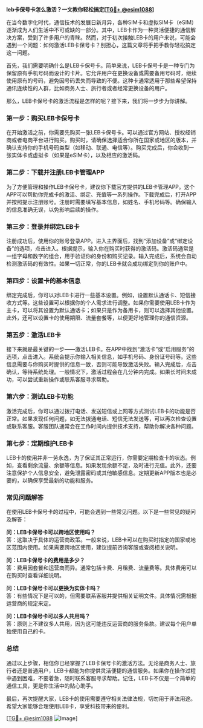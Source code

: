 **leb卡保号卡怎么激活？一文教你轻松搞定[[TG💪+ @esim1088](https://t.me/s/esim1088)]**

在当今数字化时代，通信技术的发展日新月异，各种SIM卡和虚拟SIM卡（eSIM）逐渐成为人们生活中不可或缺的一部分。其中，LEB卡作为一种灵活便捷的通信解决方案，受到了许多用户的青睐。然而，对于初次接触LEB卡的用户来说，可能会遇到一个问题：如何激活LEB卡保号卡？别担心，这篇文章将手把手教你轻松搞定这一问题。

首先，我们需要明确什么是LEB卡保号卡。简单来说，LEB卡保号卡是一种专门为保留原有手机号码而设计的卡片。它允许用户在更换设备或需要备用号码时，继续使用原有的号码，避免因号码丢失而导致的不便。这种卡通常适用于那些希望保持通讯连续性的人群，比如商务人士、旅行者或者经常更换设备的用户。

那么，LEB卡保号卡的激活流程是怎样的呢？接下来，我们将一步步为你讲解。

### **第一步：购买LEB卡保号卡**
在开始激活之前，你需要先购买一张LEB卡保号卡。可以通过官方网站、授权经销商或者电商平台进行购买。购买时，请确保选择适合你所在国家或地区的版本，并确认支持你的手机号码类型（如移动、联通、电信等）。购买完成后，你会收到一张实体卡或虚拟卡（如果是eSIM卡），以及相应的激活码。

### **第二步：下载并注册LEB卡管理APP**
为了方便管理和操作LEB卡保号卡，建议你下载官方提供的LEB卡管理APP。这个APP可以帮助你完成卡的激活、绑定、充值等一系列操作。下载完成后，打开APP并按照提示注册账号。注册时需要填写基本信息，如姓名、手机号码等。确保输入的信息准确无误，以免影响后续的操作。

### **第三步：登录并绑定LEB卡**
注册成功后，使用你的账号登录APP。进入主界面后，找到“添加设备”或“绑定设备”的选项，点击进入。根据提示，输入你在购买时获得的激活码。激活码通常是一组字母和数字的组合，用于验证你的身份和购买记录。输入完成后，系统会自动检测激活码的有效性。如果一切正常，你的LEB卡就会成功绑定到你的账户中。

### **第四步：设置卡的基本信息**
绑定完成后，你可以对LEB卡进行一些基本设置。例如，设置默认通话卡、短信接收方式等。这些设置可以根据你的个人需求进行调整。如果你需要使用LEB卡作为主卡，可以将其设置为默认通话卡；如果只是作为备用卡，则可以选择其他设置。此外，还可以设置卡的使用期限、流量套餐等，以便更好地管理你的通信资源。

### **第五步：激活LEB卡**
接下来就是最关键的一步——激活LEB卡。在APP中找到“激活卡”或“启用服务”的选项，点击进入。系统会提示你输入相关信息，如手机号码、身份证号码等。这些信息需要与你购买时提供的信息一致，否则可能导致激活失败。输入完成后，点击确认，等待系统处理。一般情况下，激活过程会在几分钟内完成。如果长时间未成功，可以尝试重新操作或联系客服寻求帮助。

### **第六步：测试LEB卡功能**
激活完成后，你可以通过拨打电话、发送短信或上网等方式测试LEB卡的功能是否正常。如果发现任何问题，如无法拨通电话、短信无法发送等，可以再次检查设置或联系客服。客服团队通常会在工作时间内提供技术支持，帮助你解决各种问题。

### **第七步：定期维护LEB卡**
LEB卡的使用并非一劳永逸，为了保证其正常运行，你需要定期检查卡的状态。例如，查看剩余流量、余额等信息。如果发现余额不足，及时进行充值。此外，还要注意保护个人信息安全，避免泄露密码或其他敏感信息。定期更新APP版本也是必要的，以确保享受最新的功能和服务。

### **常见问题解答**
在使用LEB卡保号卡的过程中，可能会遇到一些常见问题。以下是一些常见的疑问及解答：

**问：LEB卡保号卡可以跨地区使用吗？**  
答：这取决于具体的运营商政策。一般来说，LEB卡可以在购买时指定的国家或地区范围内使用。如果需要跨地区使用，建议提前咨询客服或查阅相关说明。

**问：LEB卡保号卡的费用是多少？**  
答：费用因套餐和运营商而异。通常包括卡费、月租费、流量费等。具体费用可以在购买时查看详细说明。

**问：LEB卡保号卡可以更换为实体卡吗？**  
答：有些情况下是可以的，但需要联系客服并提供相关证明文件。具体情况需根据运营商的规定来定。

**问：LEB卡保号卡可以多人共用吗？**  
答：原则上不建议多人共用，因为这可能违反运营商的服务条款。建议每个用户单独使用自己的卡。

### **总结**
通过以上步骤，相信你已经掌握了LEB卡保号卡的激活方法。无论是商务人士、旅行者还是普通用户，LEB卡都能为你提供灵活便捷的通信服务。如果你在操作过程中遇到困难，不要着急，随时联系客服寻求帮助。记住，LEB卡不仅是一个简单的通信工具，更是你生活中的贴心助手。

最后，再次提醒大家，LEB卡的使用需要遵守相关法律法规，切勿用于非法用途。希望大家能够合理使用LEB卡，享受科技带来的便利。

[[TG💪+ @esim1088](https://t.me/s/esim1088) ![Image](https://i.postimg.cc/4NQfJmqS/Snipaste-2025-05-13-00-14-12.png)]